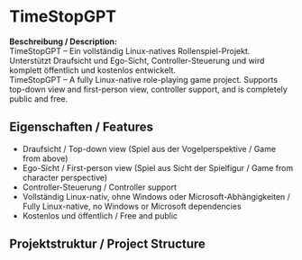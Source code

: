# TimeStopGPT

**Beschreibung / Description:**  
TimeStopGPT – Ein vollständig Linux-natives Rollenspiel-Projekt. Unterstützt Draufsicht und Ego-Sicht, Controller-Steuerung und wird komplett öffentlich und kostenlos entwickelt.  
TimeStopGPT – A fully Linux-native role-playing game project. Supports top-down view and first-person view, controller support, and is completely public and free.

## Eigenschaften / Features
- Draufsicht / Top-down view (Spiel aus der Vogelperspektive / Game from above)  
- Ego-Sicht / First-person view (Spiel aus Sicht der Spielfigur / Game from character perspective)  
- Controller-Steuerung / Controller support  
- Vollständig Linux-nativ, ohne Windows oder Microsoft-Abhängigkeiten / Fully Linux-native, no Windows or Microsoft dependencies  
- Kostenlos und öffentlich / Free and public  

## Projektstruktur / Project Structure


